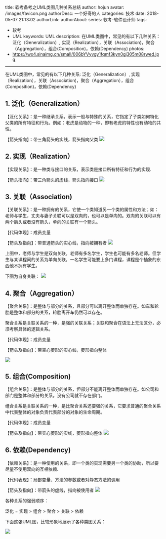 title: 软考备考之UML类图几种关系总结
author: hojun
avatar: /images/favicon.png
authorDesc: 一个好奇的人
categories: 技术
date: 2018-05-07 21:13:02
authorLink:
authorAbout:
series: 软考-软件设计师
tags:
 - 软考
 - UML
keywords: UML
description: 在UML类图中，常见的有以下几种关系：泛化（Generalization）, 实现（Realization），关联（Association)，聚合（Aggregation），组合(Composition)，依赖(Dependency)
photos:
 - https://wx4.sinaimg.cn/small/006bYVyvgy1fqmf3kyn0gj305m08rwed.jpg
---
在UML类图中，常见的有以下几种关系: 泛化（Generalization）, 实现（Realization），关联（Association)，聚合（Aggregation），组合(Composition)，依赖(Dependency)
## **1. 泛化（Generalization）**

【泛化关系】：是一种继承关系，表示一般与特殊的关系，它指定了子类如何特化父类的所有特征和行为。例如：老虎是动物的一种，即有老虎的特性也有动物的共性。

【箭头指向】：带三角箭头的实线，箭头指向父类
![](https://wx4.sinaimg.cn/large/006bYVyvgy1fqmf3kyn0gj305m08rwed.jpg)


## **2. 实现（Realization）**

【实现关系】：是一种类与接口的关系，表示类是接口所有特征和行为的实现.

【箭头指向】：带三角箭头的虚线，箭头指向接口
![](https://wx2.sinaimg.cn/large/006bYVyvgy1fqmf3nhgohj305o07w0sm.jpg)


## **3. 关联（Association)**

【关联关系】：是一种拥有的关系，它使一个类知道另一个类的属性和方法；如：老师与学生，丈夫与妻子关联可以是双向的，也可以是单向的。双向的关联可以有两个箭头或者没有箭头，单向的关联有一个箭头。

【代码体现】：成员变量

【箭头及指向】：带普通箭头的实心线，指向被拥有者
![](https://wx1.sinaimg.cn/large/006bYVyvgy1fqmf3m3p1vj30fi04f3yq.jpg)


上图中，老师与学生是双向关联，老师有多名学生，学生也可能有多名老师。但学生与某课程间的关系为单向关联，一名学生可能要上多门课程，课程是个抽象的东西他不拥有学生。

下图为自身关联：
![](https://wx1.sinaimg.cn/large/006bYVyvgy1fqmf3mjtq5j306h050mx0.jpg)


## **4. 聚合（Aggregation）**

【聚合关系】：是整体与部分的关系，且部分可以离开整体而单独存在。如车和轮胎是整体和部分的关系，轮胎离开车仍然可以存在。

聚合关系是关联关系的一种，是强的关联关系；关联和聚合在语法上无法区分，必须考察具体的逻辑关系。

【代码体现】：成员变量

【箭头及指向】：带空心菱形的实心线，菱形指向整体

![](https://wx1.sinaimg.cn/large/006bYVyvgy1fqmf3myga2j30at08vjrb.jpg)

## **5. 组合(Composition)**

【组合关系】：是整体与部分的关系，但部分不能离开整体而单独存在。如公司和部门是整体和部分的关系，没有公司就不存在部门。

组合关系是关联关系的一种，是比聚合关系还要强的关系，它要求普通的聚合关系中代表整体的对象负责代表部分的对象的生命周期。

【代码体现】：成员变量

【箭头及指向】：带实心菱形的实线，菱形指向整体
![](https://wx2.sinaimg.cn/large/006bYVyvgy1fqmf7qwzf4j306208bdfq.jpg)


## **6. 依赖(Dependency)**

【依赖关系】：是一种使用的关系，即一个类的实现需要另一个类的协助，所以要尽量不使用双向的互相依赖.

【代码表现】：局部变量、方法的参数或者对静态方法的调用

【箭头及指向】：带箭头的虚线，指向被使用者
![](https://wx1.sinaimg.cn/large/006bYVyvgy1fqmf7q9fz1j305g07d3ye.jpg)


各种关系的强弱顺序：

泛化 = 实现 > 组合 > 聚合 > 关联 > 依赖

下面这张UML图，比较形象地展示了各种类图关系：

![](https://wx2.sinaimg.cn/large/006bYVyvgy1fqmf7pih9yj30m20hx74m.jpg)